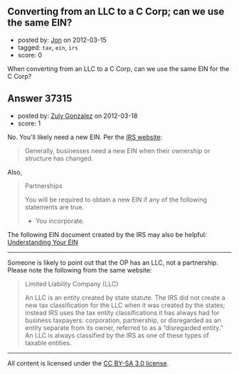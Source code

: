 ## Converting from an LLC to a C Corp; can we use the same EIN?

- posted by: [Jon](https://stackexchange.com/users/-1/16960-jon) on 2012-03-15
- tagged: `tax`, `ein`, `irs`
- score: 0

When converting from an LLC to a C Corp, can we use the same EIN for the C Corp?


## Answer 37315

- posted by: [Zuly Gonzalez](https://stackexchange.com/users/-1/2692-zuly-gonzalez) on 2012-03-18
- score: 1

<p>No. You'll likely need a new EIN. Per the <a href="http://www.irs.gov/businesses/small/article/0,,id=98011,00.html" rel="nofollow">IRS website</a>:</p>

<blockquote>
  <p>Generally, businesses need a new EIN when their ownership or structure has changed.</p>
</blockquote>

<p>Also,</p>

<blockquote>
  <p>Partnerships</p>
  
  <p>You will be required to obtain a new EIN if any of the following statements are true.</p>
  
  <ul>
  <li>You incorporate. </li>
  </ul>
</blockquote>

<p>The following EIN document created by the IRS may also be helpful: <a href="http://www.irs.gov/pub/irs-pdf/p1635.pdf" rel="nofollow">Understanding Your EIN</a></p>

<hr>

<p>Someone is likely to point out that the OP has an LLC, not a partnership. Please note the following from the same website:</p>

<blockquote>
  <p>Limited Liability Company (LLC)</p>
  
  <p>An LLC is an entity created by state statute. The IRS did not create a new tax classification for the LLC when it was created by the states; instead IRS uses the tax entity classifications it has always had for business taxpayers: corporation, partnership, or disregarded as an entity separate from its owner, referred to as a “disregarded entity.”  An LLC is always classified by the IRS as one of these types of taxable entities. </p>
</blockquote>




---

All content is licensed under the [CC BY-SA 3.0 license](https://creativecommons.org/licenses/by-sa/3.0/).
